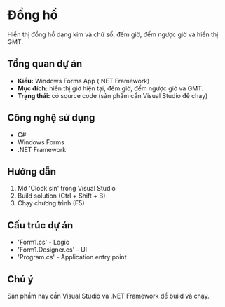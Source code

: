# Đồng hồ

Hiển thị đồng hồ dạng kim và chữ số, đếm giờ, đếm ngược giờ và hiển thị GMT.

## Tổng quan dự án
- **Kiểu:** Windows Forms App (.NET Framework)
- **Mục đích:** hiển thị giờ hiện tại, đếm giờ, đếm ngược giờ và GMT.
- **Trạng thái:** có source code (sản phẩm cần Visual Studio để chạy)

## Công nghệ sử dụng
- C#
- Windows Forms
- .NET Framework

## Hướng dẫn
1. Mở 'Clock.sln' trong Visual Studio
2. Build solution (Ctrl + Shift + B)
3. Chạy chương trình (F5)

## Cấu trúc dự án
- 'Form1.cs' - Logic
- 'Form1.Designer.cs' - UI
- 'Program.cs' - Application entry point

## Chú ý
Sản phẩm này cần Visual Studio và .NET Framework để build và chạy.
